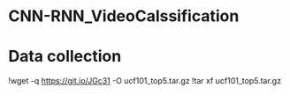 # CNN-RNN_VideoCalssification
# Data collection
!wget -q https://git.io/JGc31 -O ucf101_top5.tar.gz
!tar xf ucf101_top5.tar.gz
